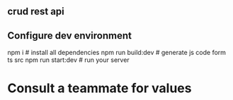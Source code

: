 ## crud rest api

## Configure dev environment

npm i              #  install all dependencies
npm run build:dev  #  generate js code form ts src
npm run start:dev  #  run your server
# Consult a teammate for values